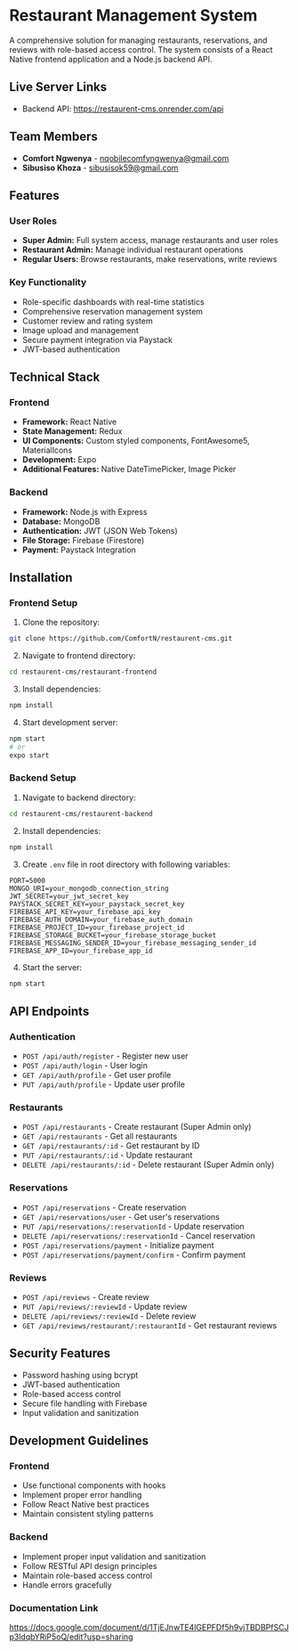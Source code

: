 # Restaurant Management System

A comprehensive solution for managing restaurants, reservations, and reviews with role-based access control. The system consists of a React Native frontend application and a Node.js backend API.

## Live Server Links

- Backend API: https://restaurent-cms.onrender.com/api


## Team Members
- **Comfort Ngwenya** - nqobilecomfyngwenya@gmail.com
- **Sibusiso Khoza** - sibusisok59@gmail.com


## Features

### User Roles
- **Super Admin:** Full system access, manage restaurants and user roles
- **Restaurant Admin:** Manage individual restaurant operations
- **Regular Users:** Browse restaurants, make reservations, write reviews

### Key Functionality
- Role-specific dashboards with real-time statistics
- Comprehensive reservation management system
- Customer review and rating system
- Image upload and management
- Secure payment integration via Paystack
- JWT-based authentication

## Technical Stack

### Frontend
- **Framework:** React Native
- **State Management:** Redux
- **UI Components:** Custom styled components, FontAwesome5, MaterialIcons
- **Development:** Expo
- **Additional Features:** Native DateTimePicker, Image Picker

### Backend
- **Framework:** Node.js with Express
- **Database:** MongoDB
- **Authentication:** JWT (JSON Web Tokens)
- **File Storage:** Firebase (Firestore)
- **Payment:** Paystack Integration

## Installation

### Frontend Setup
1. Clone the repository:
```bash
git clone https://github.com/ComfortN/restaurent-cms.git
```

2. Navigate to frontend directory:
```bash
cd restaurent-cms/restaurant-frontend
```

3. Install dependencies:
```bash
npm install
```

4. Start development server:
```bash
npm start
# or
expo start
```

### Backend Setup
1. Navigate to backend directory:
```bash
cd restaurent-cms/restaurent-backend
```

2. Install dependencies:
```bash
npm install
```

3. Create `.env` file in root directory with following variables:
```env
PORT=5000
MONGO_URI=your_mongodb_connection_string
JWT_SECRET=your_jwt_secret_key
PAYSTACK_SECRET_KEY=your_paystack_secret_key
FIREBASE_API_KEY=your_firebase_api_key
FIREBASE_AUTH_DOMAIN=your_firebase_auth_domain
FIREBASE_PROJECT_ID=your_firebase_project_id
FIREBASE_STORAGE_BUCKET=your_firebase_storage_bucket
FIREBASE_MESSAGING_SENDER_ID=your_firebase_messaging_sender_id
FIREBASE_APP_ID=your_firebase_app_id
```

4. Start the server:
```bash
npm start
```

## API Endpoints

### Authentication
- `POST /api/auth/register` - Register new user
- `POST /api/auth/login` - User login
- `GET /api/auth/profile` - Get user profile
- `PUT /api/auth/profile` - Update user profile

### Restaurants
- `POST /api/restaurants` - Create restaurant (Super Admin only)
- `GET /api/restaurants` - Get all restaurants
- `GET /api/restaurants/:id` - Get restaurant by ID
- `PUT /api/restaurants/:id` - Update restaurant
- `DELETE /api/restaurants/:id` - Delete restaurant (Super Admin only)

### Reservations
- `POST /api/reservations` - Create reservation
- `GET /api/reservations/user` - Get user's reservations
- `PUT /api/reservations/:reservationId` - Update reservation
- `DELETE /api/reservations/:reservationId` - Cancel reservation
- `POST /api/reservations/payment` - Initialize payment
- `POST /api/reservations/payment/confirm` - Confirm payment

### Reviews
- `POST /api/reviews` - Create review
- `PUT /api/reviews/:reviewId` - Update review
- `DELETE /api/reviews/:reviewId` - Delete review
- `GET /api/reviews/restaurant/:restaurantId` - Get restaurant reviews

## Security Features

- Password hashing using bcrypt
- JWT-based authentication
- Role-based access control
- Secure file handling with Firebase
- Input validation and sanitization

## Development Guidelines

### Frontend
- Use functional components with hooks
- Implement proper error handling
- Follow React Native best practices
- Maintain consistent styling patterns

### Backend
- Implement proper input validation and sanitization
- Follow RESTful API design principles
- Maintain role-based access control
- Handle errors gracefully

### Documentation Link

https://docs.google.com/document/d/1TjEJnwTE4lGEPFDf5h9vjTBDBPfSCJp3ldqbYRiP5oQ/edit?usp=sharing
